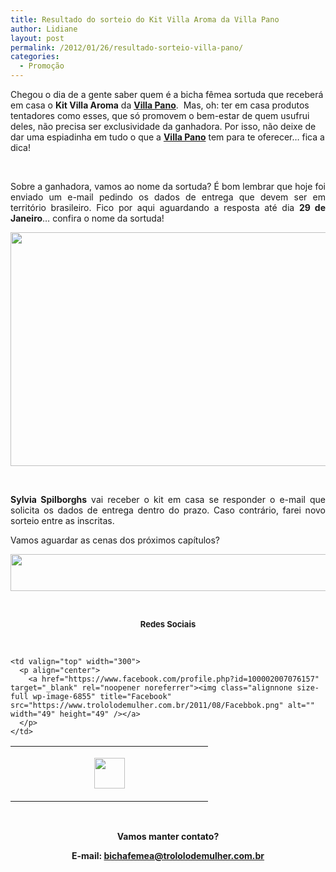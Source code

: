 ```yaml
---
title: Resultado do sorteio do Kit Villa Aroma da Villa Pano
author: Lidiane
layout: post
permalink: /2012/01/26/resultado-sorteio-villa-pano/
categories:
  - Promoção
---
```

Chegou o dia de a gente saber quem é a bicha fêmea sortuda que receberá em casa o **Kit Villa Aroma** da **<a href="http://villapano.com.br/" target="_blank" rel="noopener noreferrer">Villa Pano</a>**.  Mas, oh: ter em casa produtos tentadores como esses, que só promovem o bem-estar de quem usufrui deles, não precisa ser exclusividade da ganhadora. Por isso, não deixe de dar uma espiadinha em tudo o que a **<a href="http://villapano.com.br/" target="_blank" rel="noopener noreferrer">Villa Pano</a>** tem para te oferecer… fica a dica!

&nbsp;

<p align="justify">
  Sobre a ganhadora, vamos ao nome da sortuda? É bom lembrar que hoje foi enviado um e-mail pedindo os dados de entrega que devem ser em território brasileiro. Fico por aqui aguardando a resposta até dia <strong>29 de Janeiro</strong>… confira o nome da sortuda!
</p>

<!--more-->

<p align="center">
  <a href="https://www.trololodemulher.com.br/2012/01/KIT-SABONETE-VILLA-AROMA2.png"><img class="alignnone size-full wp-image-8520" title="KIT SABONETE VILLA AROMA[2]" src="https://www.trololodemulher.com.br/2012/01/KIT-SABONETE-VILLA-AROMA2.png" alt="" width="600" height="374" /></a>
</p>

&nbsp;

<p align="justify">
  <strong>Sylvia Spilborghs</strong> vai receber o kit em casa se responder o e-mail que solicita os dados de entrega dentro do prazo. Caso contrário, farei novo sorteio entre as inscritas.
</p>

<p align="justify">
  Vamos aguardar as cenas dos próximos capítulos?
</p>

<p align="center">
  <a href="http://feedburner.google.com/fb/a/mailverify?uri=blogbichafemea&loc=pt_BR" target="_blank" rel="noopener noreferrer"><img class="alignnone size-full wp-image-8451" title="Assine o Bicha Fêmea grátis!" src="https://www.trololodemulher.com.br/2012/01/rodapé.png" alt="" width="600" height="59" /></a>
</p>

&nbsp;

<p align="center">
  <strong><span style="font-size: small;">Redes Sociais</span></strong>
</p>

&nbsp;

<table width="600" border="0" cellspacing="0" cellpadding="2">
  <tr>
    <td valign="top" width="300">
      <p align="center">
        <a href="https://twitter.com/#%21/bichafemea" target="_blank" rel="noopener noreferrer"><img class="alignnone size-full wp-image-6857" title="Twitter" src="https://www.trololodemulher.com.br/2011/08/Twitter.png" alt="" width="49" height="49" /></a>
      </p>
    </td>
    
    <td valign="top" width="300">
      <p align="center">
        <a href="https://www.facebook.com/profile.php?id=100002007076157" target="_blank" rel="noopener noreferrer"><img class="alignnone size-full wp-image-6855" title="Facebook" src="https://www.trololodemulher.com.br/2011/08/Facebbok.png" alt="" width="49" height="49" /></a>
      </p>
    </td>
  </tr>
</table>

&nbsp;

<p align="center">
  <strong>Vamos manter contato?</strong>
</p>

<p align="center">
  <strong>E-mail: <a href="mailto:bichafemea@trololodemulher.com.br">bichafemea@trololodemulher.com.br</a></strong>
</p>